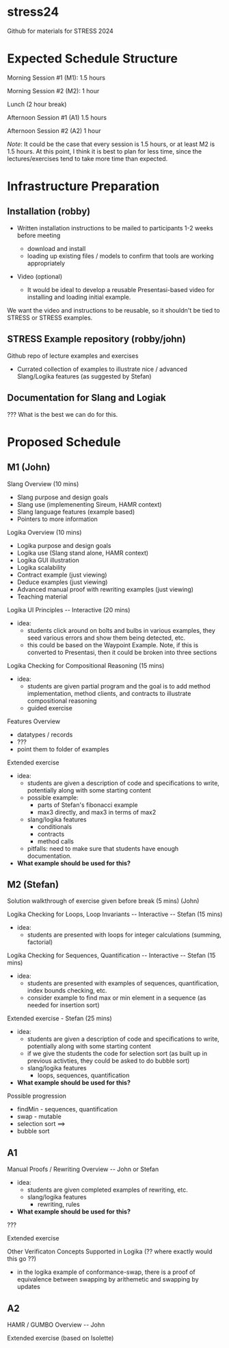 # stress24
Github for materials for STRESS 2024 

# Expected Schedule Structure

Morning Session #1 (M1): 1.5 hours

Morning Session #2 (M2): 1 hour

Lunch (2 hour break)

Afternoon Session #1 (A1) 1.5 hours

Afternoon Session #2 (A2) 1 hour

*Note*: It could be the case that every session is 1.5 hours, or at least M2 is 1.5 hours.   At this point, I think it is best to plan for less time, since the lectures/exercises tend to take more time than expected.

# Infrastructure Preparation

## Installation (robby)

* Written installation instructions to be mailed to participants 1-2 weeks before meeting
  - download and install
  - loading up existing files / models to confirm that tools are working appropriately

* Video (optional)
  - It would be ideal to develop a reusable Presentasi-based video for installing and loading initial example.  
  
We want the video and instructions to be reusable, so it shouldn't be tied to STRESS or STRESS examples.

## STRESS Example repository (robby/john)

Github repo of lecture examples and exercises
  * Currated collection of examples to illustrate nice / advanced Slang/Logika features (as suggested by Stefan)

## Documentation for Slang and Logiak

??? What is the best we can do for this.

# Proposed Schedule

## M1 (John)

Slang Overview (10 mins) 
  * Slang purpose and design goals
  * Slang use (implemenenting Sireum, HAMR context)
  * Slang language features (example based)
  * Pointers to more information

Logika Overview (10 mins)
  * Logika purpose and design goals
  * Logika use (Slang stand alone, HAMR context)
  * Logika GUI illustration
  * Logika scalability
  * Contract example (just viewing)
  * Deduce examples (just viewing)
  * Advanced manual proof with rewriting examples (just viewing)
  * Teaching material

Logika UI Principles -- Interactive (20 mins) 
  * idea: 
    - students click around on bolts and bulbs in various examples, they seed various errors and show them being detected, etc.
    - this could be based on the Waypoint Example.  Note, if this is converted to Presentasi, then it could be broken into three sections 
      
Logika Checking for Compositional Reasoning (15 mins) 
  * idea:
    - students are given partial program and the goal is to add method implementation, method clients, and contracts to illustrate compositional reasoning
    - guided exercise 

Features Overview 
  - datatypes / records
  - ???
  - point them to folder of examples

Extended exercise 
  * idea:
    - students are given a description of code and specifications to write, potentially along with some starting content
    - possible example: 
      - parts of Stefan's fibonacci example
      - max3 directly, and max3 in terms of max2
    - slang/logika features
      - conditionals
      - contracts
      - method calls
    - pitfalls: need to make sure that students have enough documentation.
  * **What example should be used for this?**


## M2 (Stefan)

Solution walkthrough of exercise given before break (5 mins) (John)

Logika Checking for Loops, Loop Invariants -- Interactive -- Stefan (15 mins)
  * idea: 
    - students are presented with loops for integer calculations (summing, factorial)


Logika Checking for Sequences, Quantification -- Interactive -- Stefan (15 mins)
  * idea: 
    - students are presented with examples of sequences, quantification, index bounds checking, etc.
    - consider example to find max or min element in a sequence (as needed for insertion sort)


Extended exercise - Stefan (25 mins)
  * idea:
    - students are given a description of code and specifications to write, potentially along with some starting content
    - if we give the students the code for selection sort (as built up in previous activties, they could be asked to do bubble sort)
    - slang/logika features
      - loops, sequences, quantification
  * **What example should be used for this?**


Possible progression
  - findMin - sequences, quantification
  - swap - mutable 
  - selection sort 
  ==>
  - bubble sort


## A1

Manual Proofs / Rewriting Overview -- John or Stefan
  * idea:
    - students are given completed examples of rewriting, etc.
    - slang/logika features
      - rewriting, rules
  * **What example should be used for this?**

???


Extended exercise

Other Verificaton Concepts Supported in Logika (?? where exactly would this go ??)
  - in the logika example of conformance-swap, there is a proof of equivalence between swapping by arithemetic and swapping by updates

## A2 

HAMR / GUMBO Overview -- John

Extended exercise (based on Isolette)














